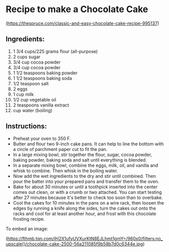 # Recipe to make a Chocolate Cake
(https://thespruce.com/classic-and-easy-chocolate-cake-recipe-995137)

## Ingredients:

1.  1 3/4 cups/225 grams flour (all-purpose)
2.  2 cups sugar
3.  3/4 cup cocoa powder
4.  3/4 cup cocoa powder
5.  1 1/2 teaspoons baking powder
6.  1 1/2 teaspoons baking soda
7.  1/2 teaspoon salt
8.  2 eggs
9.  1 cup milk
10. 1/2 cup vegetable oil
11. 2 teaspoons vanilla extract
12. cup water (boiling)

## Instructions:

- Preheat your oven to 350 F.
- Butter and flour two 9-inch cake pans. It can help to line the bottom with a circle of parchment paper cut to fit the pan.
- In a large mixing bowl, stir together the flour, sugar, cocoa powder, baking powder, baking soda and salt until everything is blended.
- In a separate mixing bowl, combine the eggs, milk, oil, and vanilla and whisk to combine. Then whisk in the boiling water.
- Now add the wet ingredients to the dry and stir until combined. Then pour the batter into your prepared pans and transfer them to the oven.
- Bake for about 30 minutes or until a toothpick inserted into the center comes out clean, or with a crumb or two attached. You can start testing after 27 minutes because it's better to check too soon than to overbake.
- Cool the cakes for 10 minutes in the pans on a wire rack, then loosen the edges by running a knife along the sides, turn the cakes out onto the racks and cool for at least another hour, and frost with this chocolate frosting recipe.



To embed an image:

(https://fthmb.tqn.com/IH2X1ufyUVXurKtN8EJLhmt1gmY=/960x0/filters:no_upscale()/chocolate-cake-2500-56a211085f9b58b7d0c6344e.jpg)
